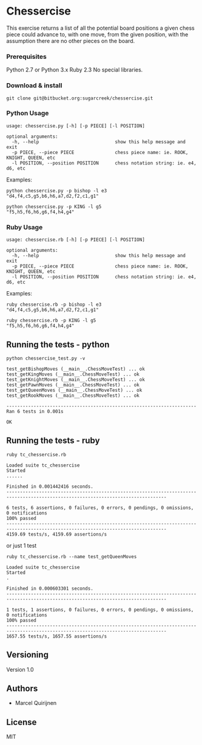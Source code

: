 # Chessercise

This exercise returns a list of all the potential board positions a given chess piece could advance to, with one move, from the given position, with the assumption there are no other pieces on the board.

### Prerequisites

Python 2.7 or Python 3.x
Ruby 2.3
No special libraries.

### Download & install

```
git clone git@bitbucket.org:sugarcreek/chessercise.git
```
### Python Usage

```
usage: chessercise.py [-h] [-p PIECE] [-l POSITION]

optional arguments:
  -h, --help 				        	show this help message and exit
  -p PIECE, --piece PIECE				chess piece name: ie. ROOK, KNIGHT, QUEEN, etc
  -l POSITION, --position POSITION		chess notation string: ie. e4, d6, etc
```
Examples:
```
python chessercise.py -p bishop -l e3
"d4,f4,c5,g5,b6,h6,a7,d2,f2,c1,g1"
```
```
python chessercise.py -p KING -l g5
"f5,h5,f6,h6,g6,f4,h4,g4"
```
### Ruby Usage

```
usage: chessercise.rb [-h] [-p PIECE] [-l POSITION]

optional arguments:
  -h, --help 				        	show this help message and exit
  -p PIECE, --piece PIECE				chess piece name: ie. ROOK, KNIGHT, QUEEN, etc
  -l POSITION, --position POSITION		chess notation string: ie. e4, d6, etc
```
Examples:
```
ruby chessercise.rb -p bishop -l e3
"d4,f4,c5,g5,b6,h6,a7,d2,f2,c1,g1"
```
```
ruby chessercise.rb -p KING -l g5
"f5,h5,f6,h6,g6,f4,h4,g4"
```

## Running the tests - python

```
python chessercise_test.py -v

test_getBishopMoves (__main__.ChessMoveTest) ... ok
test_getKingMoves (__main__.ChessMoveTest) ... ok
test_getKnightMoves (__main__.ChessMoveTest) ... ok
test_getPawnMoves (__main__.ChessMoveTest) ... ok
test_getQueenMoves (__main__.ChessMoveTest) ... ok
test_getRookMoves (__main__.ChessMoveTest) ... ok

----------------------------------------------------------------------
Ran 6 tests in 0.001s

OK
```
## Running the tests - ruby

```
ruby tc_chessercise.rb

Loaded suite tc_chessercise
Started
......

Finished in 0.001442416 seconds.
---------------------------------------------------------------------------------------------------------------------------------

6 tests, 6 assertions, 0 failures, 0 errors, 0 pendings, 0 omissions, 0 notifications
100% passed
---------------------------------------------------------------------------------------------------------------------------------
4159.69 tests/s, 4159.69 assertions/s
```
or just 1 test
```
ruby tc_chessercise.rb --name test_getQueenMoves

Loaded suite tc_chessercise
Started
.

Finished in 0.000603301 seconds.
---------------------------------------------------------------------------------------------------------------------------------

1 tests, 1 assertions, 0 failures, 0 errors, 0 pendings, 0 omissions, 0 notifications
100% passed
---------------------------------------------------------------------------------------------------------------------------------
1657.55 tests/s, 1657.55 assertions/s
```


## Versioning

Version 1.0


## Authors

* Marcel Quirijnen


## License

MIT
